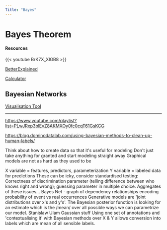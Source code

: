 ```yaml
---
Title: "Bayes"
---
```


# Bayes Theorem

#### Resources

{{< youtube BrK7X_XlGB8 >}}

[BetterExplained](https://betterexplained.com/articles/an-intuitive-and-short-explanation-of-bayes-theorem/)

[Calculator](https://stattrek.com/online-calculator/bayes-rule-calculator.aspx)

## Bayesian Networks

[Visualisation Tool](http://www.cs.man.ac.uk/~gbrown/bayes_nets/)

---

https://www.youtube.com/playlist?list=PLwJRxp3blEvZ8AKMXOy0fc0cqT61GsKCG

https://blog.dominodatalab.com/using-bayesian-methods-to-clean-up-human-labels/

Think about how to create data so that it's useful for modeling
    Don't just take anything for granted and start modeling straight away
Graphical models are not as hard as they used to be


X variable = features, predictors, parameterization
Y variable = labeled data for predictions
    These can be icky, consider standardised testing:
        Correctness of discrimination parameter (telling difference between who knows right and wrong); guessing parameter in multiple choice. Aggregates of these issues...
    Bayes Net - graph of dependency relationships encoding probability of event vs real occurrences
    Generative models are 'joint distributions over x's and y's'.
        The Bayesian posterior function is looking for an estimate which is the /mean/ over all possible ways we can parametrize our model.
    Stanislaw Ulam
    Gaussian stuff
Using one set of annotations and 'contextualising it' with Bayesian methods over X & Y allows conversion into labels which are mean of all sensible labels.
